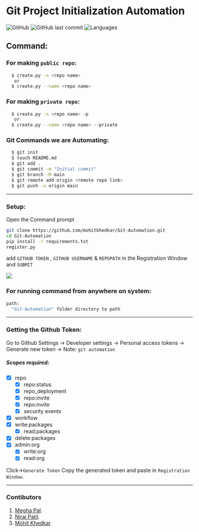 # Git Project Initialization Automation 

![GitHub](https://img.shields.io/github/license/mohitkhedkar/Git-Automation?style=flat)
![GitHub last commit](https://img.shields.io/github/last-commit/mohitkhedkar/Git-Automation?style=flat)
![Languages](https://img.shields.io/github/languages/count/mohitkhedkar/Git-Automation?style=flat-square)

## Command:

### For making `public repo`:
```bash
  $ create.py -n <repo name>
   or
  $ create.py --name <repo name> 
```   

### For making `private repo`:
```bash
  $ create.py -n <repo name> -p
   or
  $ create.py --name <repo name> --private 
```   

### Git Commands we are Automating:
```bash
  $ git init
  $ touch README.md
  $ git add .
  $ git commit -m "Initial commit"
  $ git branch -M main
  $ git remote add origin <remote repo link>
  $ git push -u origin main
``` 

 ---
### Setup: 
Open the Command prompt
```bash
git clone https://github.com/mohitkhedkar/Git-Automation.git
cd Git-Automation
pip install -r requirements.txt
register.py
```
add `GITHUB TOKEN` , `GITHUB USERNAME` & `REPOPATH` in the Registration Window and `SUBMIT`

![](Screenshots/register.JPG)

### For running command from anywhere on system:
```bash
path:
  "Git-Automation" folder directory to path
```
---

### Getting the Github Token:

 Go to Github Settings -> Developer settings -> Personal access tokens -> Generate new token -> Note: `git automation`
 ##### Scopes required:
 - [x] repo  
    - [x] repo:status   
    - [x] repo_deployment
    - [x] repo:invite
    - [x] repo:invite
    - [x] security events 
 - [x] workflow 
 - [x] write:packages
    - [x] read:packages 
 - [x] delete:packages
 - [x] admin:org
    - [x] write:org
    - [x] read:org

 Click->`Generate Token`
 Copy the generated token and paste in `Registration Window`.
 
 ---
### Contibutors
1. [Megha Pal](https://github.com/meghapal02).
2. [Niraj Patil](https://github.com/niraj2347).
3. [Mohit Khedkar](https://github.com/mohitkhedkar).
